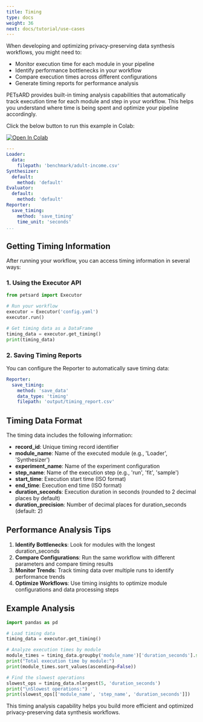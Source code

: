 ```yaml
---
title: Timing
type: docs
weight: 36
next: docs/tutorial/use-cases
---
```



When developing and optimizing privacy-preserving data synthesis workflows, you might need to:
  - Monitor execution time for each module in your pipeline
  - Identify performance bottlenecks in your workflow
  - Compare execution times across different configurations
  - Generate timing reports for performance analysis

PETsARD provides built-in timing analysis capabilities that automatically track execution time for each module and step in your workflow. This helps you understand where time is being spent and optimize your pipeline accordingly.

Click the below button to run this example in Colab:

[![Open In Colab](https://colab.research.google.com/assets/colab-badge.svg)](https://colab.research.google.com/github/nics-dp/petsard/blob/main/demo/tutorial/use-cases/timing.ipynb)

```yaml
---
Loader:
  data:
    filepath: 'benchmark/adult-income.csv'
Synthesizer:
  default:
    method: 'default'
Evaluator:
  default:
    method: 'default'
Reporter:
  save_timing:
    method: 'save_timing'
    time_unit: 'seconds'
...
```

## Getting Timing Information

After running your workflow, you can access timing information in several ways:

### 1. Using the Executor API

```python
from petsard import Executor

# Run your workflow
executor = Executor('config.yaml')
executor.run()

# Get timing data as a DataFrame
timing_data = executor.get_timing()
print(timing_data)
```

### 2. Saving Timing Reports

You can configure the Reporter to automatically save timing data:

```yaml
Reporter:
  save_timing:
    method: 'save_data'
    data_type: 'timing'
    filepath: 'output/timing_report.csv'
```

## Timing Data Format

The timing data includes the following information:

- **record_id**: Unique timing record identifier
- **module_name**: Name of the executed module (e.g., 'Loader', 'Synthesizer')
- **experiment_name**: Name of the experiment configuration
- **step_name**: Name of the execution step (e.g., 'run', 'fit', 'sample')
- **start_time**: Execution start time (ISO format)
- **end_time**: Execution end time (ISO format)
- **duration_seconds**: Execution duration in seconds (rounded to 2 decimal places by default)
- **duration_precision**: Number of decimal places for duration_seconds (default: 2)

## Performance Analysis Tips

1. **Identify Bottlenecks**: Look for modules with the longest duration_seconds
2. **Compare Configurations**: Run the same workflow with different parameters and compare timing results
3. **Monitor Trends**: Track timing data over multiple runs to identify performance trends
4. **Optimize Workflows**: Use timing insights to optimize module configurations and data processing steps

## Example Analysis

```python
import pandas as pd

# Load timing data
timing_data = executor.get_timing()

# Analyze execution times by module
module_times = timing_data.groupby('module_name')['duration_seconds'].sum()
print("Total execution time by module:")
print(module_times.sort_values(ascending=False))

# Find the slowest operations
slowest_ops = timing_data.nlargest(5, 'duration_seconds')
print("\nSlowest operations:")
print(slowest_ops[['module_name', 'step_name', 'duration_seconds']])
```

This timing analysis capability helps you build more efficient and optimized privacy-preserving data synthesis workflows.